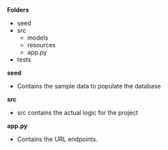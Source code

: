 **Folders**
- seed
- src
  - models
  - resources
  - app.py
- tests



**seed**
- Contains the sample data to populate the database

**src**
- src contains the actual logic for the project

**app.py**
- Contains the URL endpoints.